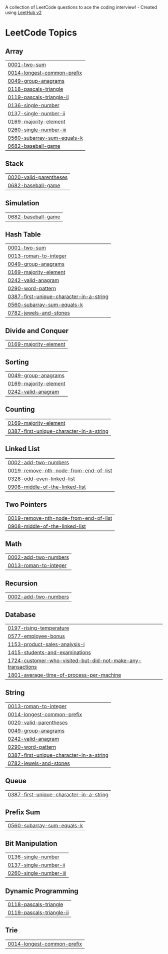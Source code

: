 A collection of LeetCode questions to ace the coding interview! - Created using [LeetHub v2](https://github.com/arunbhardwaj/LeetHub-2.0)
<!---LeetCode Topics Start-->
# LeetCode Topics
## Array
|  |
| ------- |
| [0001-two-sum](https://github.com/Vinothini9032/leetCode/tree/master/0001-two-sum) |
| [0014-longest-common-prefix](https://github.com/Vinothini9032/leetCode/tree/master/0014-longest-common-prefix) |
| [0049-group-anagrams](https://github.com/Vinothini9032/leetCode/tree/master/0049-group-anagrams) |
| [0118-pascals-triangle](https://github.com/Vinothini9032/leetCode/tree/master/0118-pascals-triangle) |
| [0119-pascals-triangle-ii](https://github.com/Vinothini9032/leetCode/tree/master/0119-pascals-triangle-ii) |
| [0136-single-number](https://github.com/Vinothini9032/leetCode/tree/master/0136-single-number) |
| [0137-single-number-ii](https://github.com/Vinothini9032/leetCode/tree/master/0137-single-number-ii) |
| [0169-majority-element](https://github.com/Vinothini9032/leetCode/tree/master/0169-majority-element) |
| [0260-single-number-iii](https://github.com/Vinothini9032/leetCode/tree/master/0260-single-number-iii) |
| [0560-subarray-sum-equals-k](https://github.com/Vinothini9032/leetCode/tree/master/0560-subarray-sum-equals-k) |
| [0682-baseball-game](https://github.com/Vinothini9032/leetCode/tree/master/0682-baseball-game) |
## Stack
|  |
| ------- |
| [0020-valid-parentheses](https://github.com/Vinothini9032/leetCode/tree/master/0020-valid-parentheses) |
| [0682-baseball-game](https://github.com/Vinothini9032/leetCode/tree/master/0682-baseball-game) |
## Simulation
|  |
| ------- |
| [0682-baseball-game](https://github.com/Vinothini9032/leetCode/tree/master/0682-baseball-game) |
## Hash Table
|  |
| ------- |
| [0001-two-sum](https://github.com/Vinothini9032/leetCode/tree/master/0001-two-sum) |
| [0013-roman-to-integer](https://github.com/Vinothini9032/leetCode/tree/master/0013-roman-to-integer) |
| [0049-group-anagrams](https://github.com/Vinothini9032/leetCode/tree/master/0049-group-anagrams) |
| [0169-majority-element](https://github.com/Vinothini9032/leetCode/tree/master/0169-majority-element) |
| [0242-valid-anagram](https://github.com/Vinothini9032/leetCode/tree/master/0242-valid-anagram) |
| [0290-word-pattern](https://github.com/Vinothini9032/leetCode/tree/master/0290-word-pattern) |
| [0387-first-unique-character-in-a-string](https://github.com/Vinothini9032/leetCode/tree/master/0387-first-unique-character-in-a-string) |
| [0560-subarray-sum-equals-k](https://github.com/Vinothini9032/leetCode/tree/master/0560-subarray-sum-equals-k) |
| [0782-jewels-and-stones](https://github.com/Vinothini9032/leetCode/tree/master/0782-jewels-and-stones) |
## Divide and Conquer
|  |
| ------- |
| [0169-majority-element](https://github.com/Vinothini9032/leetCode/tree/master/0169-majority-element) |
## Sorting
|  |
| ------- |
| [0049-group-anagrams](https://github.com/Vinothini9032/leetCode/tree/master/0049-group-anagrams) |
| [0169-majority-element](https://github.com/Vinothini9032/leetCode/tree/master/0169-majority-element) |
| [0242-valid-anagram](https://github.com/Vinothini9032/leetCode/tree/master/0242-valid-anagram) |
## Counting
|  |
| ------- |
| [0169-majority-element](https://github.com/Vinothini9032/leetCode/tree/master/0169-majority-element) |
| [0387-first-unique-character-in-a-string](https://github.com/Vinothini9032/leetCode/tree/master/0387-first-unique-character-in-a-string) |
## Linked List
|  |
| ------- |
| [0002-add-two-numbers](https://github.com/Vinothini9032/leetCode/tree/master/0002-add-two-numbers) |
| [0019-remove-nth-node-from-end-of-list](https://github.com/Vinothini9032/leetCode/tree/master/0019-remove-nth-node-from-end-of-list) |
| [0328-odd-even-linked-list](https://github.com/Vinothini9032/leetCode/tree/master/0328-odd-even-linked-list) |
| [0908-middle-of-the-linked-list](https://github.com/Vinothini9032/leetCode/tree/master/0908-middle-of-the-linked-list) |
## Two Pointers
|  |
| ------- |
| [0019-remove-nth-node-from-end-of-list](https://github.com/Vinothini9032/leetCode/tree/master/0019-remove-nth-node-from-end-of-list) |
| [0908-middle-of-the-linked-list](https://github.com/Vinothini9032/leetCode/tree/master/0908-middle-of-the-linked-list) |
## Math
|  |
| ------- |
| [0002-add-two-numbers](https://github.com/Vinothini9032/leetCode/tree/master/0002-add-two-numbers) |
| [0013-roman-to-integer](https://github.com/Vinothini9032/leetCode/tree/master/0013-roman-to-integer) |
## Recursion
|  |
| ------- |
| [0002-add-two-numbers](https://github.com/Vinothini9032/leetCode/tree/master/0002-add-two-numbers) |
## Database
|  |
| ------- |
| [0197-rising-temperature](https://github.com/Vinothini9032/leetCode/tree/master/0197-rising-temperature) |
| [0577-employee-bonus](https://github.com/Vinothini9032/leetCode/tree/master/0577-employee-bonus) |
| [1153-product-sales-analysis-i](https://github.com/Vinothini9032/leetCode/tree/master/1153-product-sales-analysis-i) |
| [1415-students-and-examinations](https://github.com/Vinothini9032/leetCode/tree/master/1415-students-and-examinations) |
| [1724-customer-who-visited-but-did-not-make-any-transactions](https://github.com/Vinothini9032/leetCode/tree/master/1724-customer-who-visited-but-did-not-make-any-transactions) |
| [1801-average-time-of-process-per-machine](https://github.com/Vinothini9032/leetCode/tree/master/1801-average-time-of-process-per-machine) |
## String
|  |
| ------- |
| [0013-roman-to-integer](https://github.com/Vinothini9032/leetCode/tree/master/0013-roman-to-integer) |
| [0014-longest-common-prefix](https://github.com/Vinothini9032/leetCode/tree/master/0014-longest-common-prefix) |
| [0020-valid-parentheses](https://github.com/Vinothini9032/leetCode/tree/master/0020-valid-parentheses) |
| [0049-group-anagrams](https://github.com/Vinothini9032/leetCode/tree/master/0049-group-anagrams) |
| [0242-valid-anagram](https://github.com/Vinothini9032/leetCode/tree/master/0242-valid-anagram) |
| [0290-word-pattern](https://github.com/Vinothini9032/leetCode/tree/master/0290-word-pattern) |
| [0387-first-unique-character-in-a-string](https://github.com/Vinothini9032/leetCode/tree/master/0387-first-unique-character-in-a-string) |
| [0782-jewels-and-stones](https://github.com/Vinothini9032/leetCode/tree/master/0782-jewels-and-stones) |
## Queue
|  |
| ------- |
| [0387-first-unique-character-in-a-string](https://github.com/Vinothini9032/leetCode/tree/master/0387-first-unique-character-in-a-string) |
## Prefix Sum
|  |
| ------- |
| [0560-subarray-sum-equals-k](https://github.com/Vinothini9032/leetCode/tree/master/0560-subarray-sum-equals-k) |
## Bit Manipulation
|  |
| ------- |
| [0136-single-number](https://github.com/Vinothini9032/leetCode/tree/master/0136-single-number) |
| [0137-single-number-ii](https://github.com/Vinothini9032/leetCode/tree/master/0137-single-number-ii) |
| [0260-single-number-iii](https://github.com/Vinothini9032/leetCode/tree/master/0260-single-number-iii) |
## Dynamic Programming
|  |
| ------- |
| [0118-pascals-triangle](https://github.com/Vinothini9032/leetCode/tree/master/0118-pascals-triangle) |
| [0119-pascals-triangle-ii](https://github.com/Vinothini9032/leetCode/tree/master/0119-pascals-triangle-ii) |
## Trie
|  |
| ------- |
| [0014-longest-common-prefix](https://github.com/Vinothini9032/leetCode/tree/master/0014-longest-common-prefix) |
<!---LeetCode Topics End-->